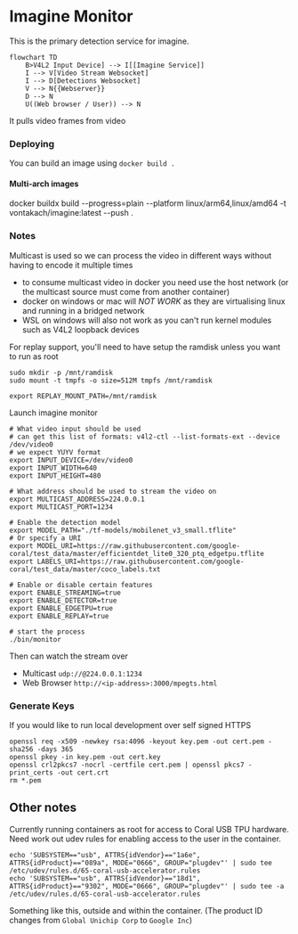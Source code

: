 # Imagine Monitor

This is the primary detection service for imagine.

```mermaid
flowchart TD
    B>V4L2 Input Device] --> I[[Imagine Service]]
    I --> V[Video Stream Websocket]
    I --> D[Detections Websocket]
    V --> N{{Webserver}}
    D --> N
    U((Web browser / User)) --> N
```

It pulls video frames from video

### Deploying

You can build an image using `docker build .`

#### Multi-arch images

docker buildx build --progress=plain --platform linux/arm64,linux/amd64 -t vontakach/imagine:latest --push .

### Notes

Multicast is used so we can process the video in different ways without having to encode it multiple times

* to consume multicast video in docker you need use the host network (or the multicast source must come from another container)
* docker on windows or mac will *NOT WORK* as they are virtualising linux and running in a bridged network
* WSL on windows will also not work as you can't run kernel modules such as V4L2 loopback devices

For replay support, you'll need to have setup the ramdisk unless you want to run as root

```shell
sudo mkdir -p /mnt/ramdisk
sudo mount -t tmpfs -o size=512M tmpfs /mnt/ramdisk

export REPLAY_MOUNT_PATH=/mnt/ramdisk
```

Launch imagine monitor

```shell
# What video input should be used
# can get this list of formats: v4l2-ctl --list-formats-ext --device /dev/video0
# we expect YUYV format
export INPUT_DEVICE=/dev/video0
export INPUT_WIDTH=640
export INPUT_HEIGHT=480

# What address should be used to stream the video on
export MULTICAST_ADDRESS=224.0.0.1
export MULTICAST_PORT=1234

# Enable the detection model
export MODEL_PATH="./tf-models/mobilenet_v3_small.tflite"
# Or specify a URI
export MODEL_URI=https://raw.githubusercontent.com/google-coral/test_data/master/efficientdet_lite0_320_ptq_edgetpu.tflite
export LABELS_URI=https://raw.githubusercontent.com/google-coral/test_data/master/coco_labels.txt

# Enable or disable certain features
export ENABLE_STREAMING=true
export ENABLE_DETECTOR=true
export ENABLE_EDGETPU=true
export ENABLE_REPLAY=true

# start the process
./bin/monitor
```

Then can watch the stream over

* Multicast `udp://@224.0.0.1:1234`
* Web Browser `http://<ip-address>:3000/mpegts.html`

### Generate Keys

If you would like to run local development over self signed HTTPS

```shell
openssl req -x509 -newkey rsa:4096 -keyout key.pem -out cert.pem -sha256 -days 365
openssl pkey -in key.pem -out cert.key
openssl crl2pkcs7 -nocrl -certfile cert.pem | openssl pkcs7 -print_certs -out cert.crt
rm *.pem
```

## Other notes

Currently running containers as root for access to Coral USB TPU hardware.
Need work out udev rules for enabling access to the user in the container.

```
echo 'SUBSYSTEM=="usb", ATTRS{idVendor}=="1a6e", ATTRS{idProduct}=="089a", MODE="0666", GROUP="plugdev"' | sudo tee /etc/udev/rules.d/65-coral-usb-accelerator.rules
echo 'SUBSYSTEM=="usb", ATTRS{idVendor}=="18d1", ATTRS{idProduct}=="9302", MODE="0666", GROUP="plugdev"' | sudo tee -a /etc/udev/rules.d/65-coral-usb-accelerator.rules
```

Something like this, outside and within the container.
(The product ID changes from `Global Unichip Corp` to `Google Inc`)
